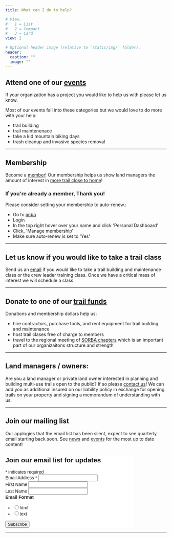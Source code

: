 ```yaml
---
title: What can I do to help?

# View.
#   1 = List
#   2 = Compact
#   3 = Card
view: 2

# Optional header image (relative to `static/img/` folder).
header:
  caption: ""
  image: ""
---
```


## Attend one of our [events](/events/)

If your organization has a project you would like to help us with please let us know.

Most of our events fall into these categories but we would love to do more with your help:

+ trail building
+ trail maintenenace
+ take a kid mountain biking days
+ trash cleanup and invasive species removal

* * *

## Membership

Become a [member](https://www.imba.com/join/chapter/sorba-athens)! Our membership helps us show land managers the amount of interest in [more trail close to home](https://www.imba.com/our-focus)!

### If you're already a member, Thank you!

Please consider setting your membership to auto-renew.:

+ Go to [imba](https://imba.com)
+ Login
+ In the top right hover over your name and click 'Personal Dashboard'
+ Click, 'Manage membership'
+ Make sure auto-renew is set to 'Yes'

* * *

## Let us know if you would like to take a trail class

Send us an [email](mailto:sorbaathens@gmail.com) if you would like to take a trail building and maintenance class or the crew leader training class. Once we have a critical mass of interest we will schedule a class.

* * *

## Donate to one of our [trail funds](/donate/)

Donations and membership dollars help us:

+ hire contractors, purchase tools, and rent equipment for trail building and maintenance
+ host trail clases free of charge to members
+ travel to the regional meeting of [SORBA chapters](https:/sorba.org/chapters) which is an important part of our organizaitons structure and strength

* * *

## Land managers / owners:

Are you a land manager or private land owner interested in planning and building multi-use trails open to the public? If so please [contact us](mailto:sorbaathens.org)! We can add you as additional insured on our liability policy in exchange for opening trails on your property and signing a memorandum of understanding with us.


* * *

## Join our mailing list

Our applogies that the email list has been silent, expect to see quarterly email starting back soon. See [news](/news/) and [events](/events/) for the most up to date content!

<!-- Begin Mailchimp Signup Form -->
<link href="//cdn-images.mailchimp.com/embedcode/classic-10_7.css" rel="stylesheet" type="text/css">
<style type="text/css">
	#mc_embed_signup{background:#fff; clear:left; font:14px Helvetica,Arial,sans-serif;  width:400px;}
	/* Add your own Mailchimp form style overrides in your site stylesheet or in this style block.
	   We recommend moving this block and the preceding CSS link to the HEAD of your HTML file. */
</style>
<div id="mc_embed_signup">
<form action="https://sorbaathens.us5.list-manage.com/subscribe/post?u=adbf66178de23b42a91c79ff8&amp;id=4bfd6b22b6" method="post" id="mc-embedded-subscribe-form" name="mc-embedded-subscribe-form" class="validate" target="_blank" novalidate>
    <div id="mc_embed_signup_scroll">
	<h2>Join our email list for updates</h2>
<div class="indicates-required"><span class="asterisk">*</span> indicates required</div>
<div class="mc-field-group">
	<label for="mce-EMAIL">Email Address  <span class="asterisk">*</span>
</label>
	<input type="email" value="" name="EMAIL" class="required email" id="mce-EMAIL">
</div>
<div class="mc-field-group">
	<label for="mce-FNAME">First Name </label>
	<input type="text" value="" name="FNAME" class="" id="mce-FNAME">
</div>
<div class="mc-field-group">
	<label for="mce-LNAME">Last Name </label>
	<input type="text" value="" name="LNAME" class="" id="mce-LNAME">
</div>
<div class="mc-field-group input-group">
    <strong>Email Format </strong>
    <ul><li><input type="radio" value="html" name="EMAILTYPE" id="mce-EMAILTYPE-0"><label for="mce-EMAILTYPE-0">html</label></li>
<li><input type="radio" value="text" name="EMAILTYPE" id="mce-EMAILTYPE-1"><label for="mce-EMAILTYPE-1">text</label></li>
</ul>
</div>
	<div id="mce-responses" class="clear">
		<div class="response" id="mce-error-response" style="display:none"></div>
		<div class="response" id="mce-success-response" style="display:none"></div>
	</div>    <!-- real people should not fill this in and expect good things - do not remove this or risk form bot signups-->
    <div style="position: absolute; left: -5000px;" aria-hidden="true"><input type="text" name="b_adbf66178de23b42a91c79ff8_4bfd6b22b6" tabindex="-1" value=""></div>
    <div class="clear"><input type="submit" value="Subscribe" name="subscribe" id="mc-embedded-subscribe" class="button"></div>
    </div>
</form>
</div>
<script type='text/javascript' src='//s3.amazonaws.com/downloads.mailchimp.com/js/mc-validate.js'></script><script type='text/javascript'>(function($) {window.fnames = new Array(); window.ftypes = new Array();fnames[0]='EMAIL';ftypes[0]='email';fnames[1]='FNAME';ftypes[1]='text';fnames[2]='LNAME';ftypes[2]='text';}(jQuery));var $mcj = jQuery.noConflict(true);</script>
<!--End mc_embed_signup-->

* * *

